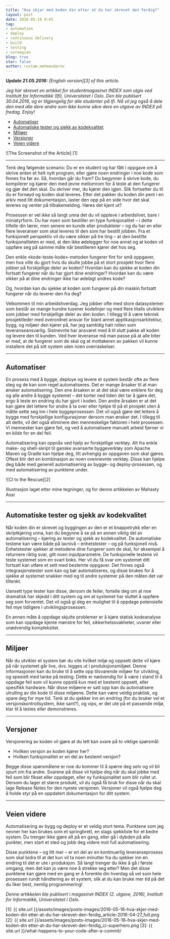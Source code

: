 ```yaml
---
title: "Hva skjer med koden din etter at du har skrevet den ferdig?"
layout: post
date: 2016-05-16 9:45
tag:
- automation
- deploy
- continuous delivery
- build
- testing
- norwegian
blog: true
star: false
author: rustam.mehmandarov
---
```


_**Update 21.05.2016:** [English version][3] of this article._

_Jeg har skrevet en artikkel for studentmagasinet INDEX som utgis ved Institutt for Informatikk (Ifi), Universitetet i Oslo. Den ble publisert 30.04.2016, og er tilgjengelig for alle studenter på Ifi. Nå vil jeg også å dele den med alle dere andre som ikke kunne sikre dere en utgave av INDEX på fredag. Enjoy!_

- [Automatiser](#automatiser)
- [Automatiske tester og sjekk av kodekvalitet](#automatiske-tester-og-sjekk-av-kodekvalitet)
- [Miljøer](#miljer)
- [Versjoner](#versjoner)
- [Veien videre](#veien-videre)

![The Screenshot of the Article] [1]

---

Tenk deg følgende scenario: Du er en student og har fått i oppgave om å skrive enten et helt nytt program, eller gjøre noen endringer i noe kode som finnes fra før av. Så, hvordan går du fram? Du begynner å skrive kode, du kompilerer og kjører den med jevne mellomrom for å teste at den fungerer og gjør det den skal. Du skriver mer, du kjører den igjen. Slik fortsetter du til du er fornøyd og koden skal leveres. Etter det pakker du koden din pent i en arkiv med litt dokumentasjon, laster den opp på en side hvor det skal leveres og venter på tilbakemelding. Høres det kjent ut?

Prosessen er vel ikke så langt unna det du vil oppleve i arbeidslivet, bare i miniatyrform. Du har noen som bestiller en type funksjonalitet – i dette tilfelle din lærer, men senere en kunde eller produkteier – og du har en eller flere leveranser som skal leveres til den som har bestilt jobben. Fra et funksjonelt perspektiv vil du være sikker på tre ting – at den bestilte funksjonaliteten er med, at den ikke ødelegger for noe annet og at koden vil oppføre seg på samme måte når bestilleren kjører det hos seg.

Den enkle «kode-teste-kode»-metoden fungerer fint for små oppgaver, men hva ville du gjort hvis du skulle jobbe på et stort prosjekt hvor flere jobber på forskjellige deler av koden? Hvordan kan du sjekke at koden din fortsatt fungerer når du har gjort dine endringer? Hvordan kan du være sikker på at dine endringer ikke har ødelagt andres kode?

Og, hvordan kan du sjekke at koden som fungerer på din maskin fortsatt fungerer når du leverer den fra deg?

Velkommen til min arbeidshverdag. Jeg jobber ofte med store datasystemer som består av mange hundre tusener kodelinjer og med flere titalls utviklere som jobber med forskjellige deler av den koden. I tillegg til å være teknisk prosjektleder med overordnet ansvar for blant annet applikasjonsarkitektur, bygg, og miljøer den kjører på, har jeg samtidig hatt rollen som leveranseansvarlig. Sistnevnte har ansvaret med å til slutt pakke all koden og levere den til kunden. Ved hver leveranse må man passe på at alle biter er med, at de fungerer som de skal og at mottakeren av pakken vil kunne installere det på sitt system uten noen overraskelser.

---

## Automatiser

En prosess med å bygge, deploye og levere et system består ofte av flere steg og de kan som regel automatiseres. Det er mange årsaker til at man ønsker automatisering. Den ene årsaken er at det skal være enklere for deg og alle andre å bygge systemet – det korter ned tiden det tar å gjøre det, ergo å teste en endring du har gjort i koden. Den andre årsaken er at det kan gjøre det lettere for andre å ta over eller hjelpe til på et prosjekt uten å måtte sette seg inn i hele byggeprosessen. Det vil også gjøre det lettere å bygge med forskjellige konfigurasjoner dersom man ønsker det. I tillegg til alt dette, vil det også eliminere den menneskelige faktoren i hele prosessen. Vi mennesker kan gjøre feil, og ved å automatisere manuelt arbeid fjerner vi en kilde for en del feil.

Automatisering kan oppnås ved hjelp av forskjellige verktøy. Alt fra enkle make- og shell-skript til ganske avanserte byggeverktøy som Apache Maven og Gradle kan hjelpe deg, litt avhengig av oppgaven som skal gjøres. Oftest blir det en kombinasjon av noen ovennevnte verktøy. Disse kan hjelpe deg både med generell automatisering av bygge- og deploy-prosessen, og med automatisering av punktene under.

![CI to the Rescue][2]
<figcaption class="caption">Illustrasjon laget etter mine tegninger, og for denne artikkelen av Mahasty Assi</figcaption>

---

## Automatiske tester og sjekk av kodekvalitet

Når koden din er skrevet og byggingen av den er et knappetrykk eller en skriptkjøring unna, kan du begynne å se på en annen viktig del av automatisering – kjøring av tester og sjekk av kodekvalitet. De automatiske testene kan være både på lavnivå – enhetstester – og på funksjonell nivå. Enhetstester sjekker at metodene dine fungerer som de skal, for eksempel å returnere riktig svar, gitt noen inputparametre. De funksjonelle testene vil teste systemet som en svart boks. Her vil du få svar om systemet ditt fortsatt kan utføre et sett med bestemte oppgaver. Det finnes også integrasjonstester som kan og bør automatiseres, og disse brukes for å sjekke at systemet snakker med og til andre systemer på den måten det var tiltenkt.

Uansett type tester kan disse, dersom de feiler, fortelle deg om at noe dramatisk har skjedd i ditt system og om at systemet har sluttet å oppføre seg som forventet. Det vil også gi deg en mulighet til å oppdage potensielle feil mye tidligere i utviklingsprosessen.

En annen måte å oppdage skjulte problemer er å kjøre statisk kodeanalyse som kan oppdage kjente mønstre for feil, sikkerhetssvakheter, uvaner eller unødvendig kompleksitet.

---

## Miljøer

Når du utvikler et system bør du vite hvilket miljø og oppsett dette vil kjøre på når systemet går live, dvs. legges ut i produksjonsmiljøet. Denne informasjonen kan du bruke til å sette opp tilsvarende miljøer for utvikling, og spesielt med tanke på testing. Dette er nødvendig for å være i stand til å oppdage feil som vil kunne oppstå kun med et bestemt oppsett, eller spesifikk hardware. Når disse miljøene er satt opp kan du automatisere utrulling av din kode til disse miljøene. Dette kan være veldig praktisk, og spare deg for mye tid. Tenk at du sjekker inn en endring (for du bruker vel et versjonskontrollsystem, ikke sant?), og vips, er det ute på et passende miljø, klar til å testes eller demonstreres.

---

## Versjoner

Versjonering av koden vil gjøre at du lett kan svare på to viktige spørsmål:

* Hvilken versjon av koden kjører her?
* Hvilken funksjonalitet er en del av bestemt versjon?

Begge disse spørsmålene er noe du kommer til å spørre deg selv og vil bli spurt om fra andre. Svarene på disse vil hjelpe deg når du skal jobbe med feil som blir fikset eller oppdaget, eller ny funksjonalitet som blir rullet ut. Dersom du lager et større produkt, vil du også få bruk for disse når du skal lage Release Notes for den nyeste versjonen. Versjoner vil også hjelpe deg å holde styr på en oppdatert dokumentasjon for ditt system.

---

## Veien videre

Automatisering av bygg og deploy er et veldig stort tema. Punktene som jeg nevner her kan brukes som et springbrett, en slags sjekkliste for et bedre system. Du trenger ikke gjøre alt på en gang, eller gå i dybden på alle punkter, men start et sted og jobb deg videre mot full automatisering.

Disse punktene – og litt mer – er en del av en kontinuerlig leveranseprosess som skal bidra til at det kun vil ta noen minutter fra du sjekker inn en endring til det er ute i produksjon. Så langt trenger du ikke å gå i første omgang, men det kan jo være noe å strekke seg etter? Men det disse punktene kan gjøre med en gang er å forenkle din hverdag så vel som hele prosessen rundt håndtering av et system, slik at du kan bruke mer tid på det du liker best, nemlig programmering!


_Denne artikkelen ble publisert i magasinet INDEX (2. utgave, 2016), Institutt for Informatikk, Universitetet i Oslo._

[1]: {{ site.url }}/assets/images/posts-images/2016-05-16-hva-skjer-med-koden-din etter-at-du-har-skrevet-den-ferdig_article-2016-04-27_full.png
[2]: {{ site.url }}/assets/images/posts-images/2016-05-16-hva-skjer-med-koden-din etter-at-du-har-skrevet-den-ferdig_ci-superhero.png
[3]: {{ site.url }}/what-happens-to-your-code-after-a-commit/